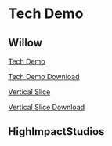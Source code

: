 # Tech Demo
## Willow
[Tech Demo](/TechDemo/index.html)

[Tech Demo Download](TechDemo.zip)

[Vertical Slice](/VerticalSlice/index.html)

[Vertical Slice Download](VerticalSlice.zip)

## HighImpactStudios
